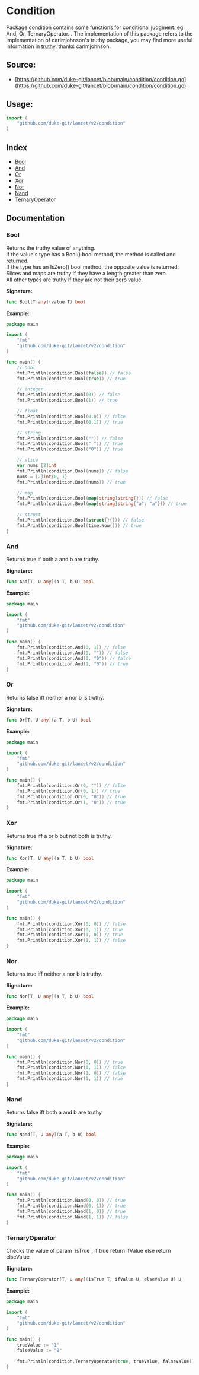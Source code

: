 # Condition
Package condition contains some functions for conditional judgment. eg. And, Or, TernaryOperator... The implementation of this package refers to the implementation of carlmjohnson's truthy package, you may find more useful information in [truthy](https://github.com/carlmjohnson/truthy), thanks carlmjohnson.

<div STYLE="page-break-after: always;"></div>

## Source:

- [https://github.com/duke-git/lancet/blob/main/condition/condition.go](https://github.com/duke-git/lancet/blob/main/condition/condition.go)

<div STYLE="page-break-after: always;"></div>

## Usage:
```go
import (
    "github.com/duke-git/lancet/v2/condition"
)
```

<div STYLE="page-break-after: always;"></div>

## Index

- [Bool](#Bool)
- [And](#And)
- [Or](#Or)
- [Xor](#Generate)
- [Nor](#Nor)
- [Nand](#Nand)
- [TernaryOperator](#TernaryOperator)

<div STYLE="page-break-after: always;"></div>

## Documentation


### <span id="Bool">Bool</span>
<p>Returns the truthy value of anything.<br/>
If the value's type has a Bool() bool method, the method is called and returned.<br/>
If the type has an IsZero() bool method, the opposite value is returned.<br/>
Slices and maps are truthy if they have a length greater than zero.<br/>
All other types are truthy if they are not their zero value.</p>

<b>Signature:</b>

```go
func Bool[T any](value T) bool
```
<b>Example:</b>

```go
package main

import (
    "fmt"
    "github.com/duke-git/lancet/v2/condition"
)

func main() {
	// bool
	fmt.Println(condition.Bool(false)) // false
	fmt.Println(condition.Bool(true)) // true

	// integer
	fmt.Println(condition.Bool(0)) // false
	fmt.Println(condition.Bool(1)) // true

	// float
	fmt.Println(condition.Bool(0.0)) // false
	fmt.Println(condition.Bool(0.1)) // true

	// string
	fmt.Println(condition.Bool("")) // false
	fmt.Println(condition.Bool(" ")) // true
	fmt.Println(condition.Bool("0")) // true

	// slice
	var nums [2]int
	fmt.Println(condition.Bool(nums)) // false
	nums = [2]int{0, 1}
	fmt.Println(condition.Bool(nums)) // true

	// map
	fmt.Println(condition.Bool(map[string]string{})) // false
	fmt.Println(condition.Bool(map[string]string{"a": "a"})) // true

	// struct
	fmt.Println(condition.Bool(struct{}{})) // false
	fmt.Println(condition.Bool(time.Now())) // true
}
```



### <span id="And">And</span>
<p>Returns true if both a and b are truthy.</p>

<b>Signature:</b>

```go
func And[T, U any](a T, b U) bool
```
<b>Example:</b>

```go
package main

import (
    "fmt"
    "github.com/duke-git/lancet/v2/condition"
)

func main() {
	fmt.Println(condition.And(0, 1)) // false
	fmt.Println(condition.And(0, "")) // false
	fmt.Println(condition.And(0, "0")) // false
	fmt.Println(condition.And(1, "0")) // true
}
```



### <span id="Or">Or</span>
<p>Returns false iff neither a nor b is truthy.</p>

<b>Signature:</b>

```go
func Or[T, U any](a T, b U) bool
```
<b>Example:</b>

```go
package main

import (
    "fmt"
    "github.com/duke-git/lancet/v2/condition"
)

func main() {
	fmt.Println(condition.Or(0, "")) // false
	fmt.Println(condition.Or(0, 1)) // true
	fmt.Println(condition.Or(0, "0")) // true
	fmt.Println(condition.Or(1, "0")) // true
}
```



### <span id="Xor">Xor</span>
<p>Returns true iff a or b but not both is truthy.</p>

<b>Signature:</b>

```go
func Xor[T, U any](a T, b U) bool
```
<b>Example:</b>

```go
package main

import (
    "fmt"
    "github.com/duke-git/lancet/v2/condition"
)

func main() {
	fmt.Println(condition.Xor(0, 0)) // false
	fmt.Println(condition.Xor(0, 1)) // true
	fmt.Println(condition.Xor(1, 0)) // true
	fmt.Println(condition.Xor(1, 1)) // false
}
```



### <span id="Nor">Nor</span>
<p>Returns true iff neither a nor b is truthy.</p>

<b>Signature:</b>

```go
func Nor[T, U any](a T, b U) bool
```
<b>Example:</b>

```go
package main

import (
    "fmt"
    "github.com/duke-git/lancet/v2/condition"
)

func main() {
	fmt.Println(condition.Nor(0, 0)) // true
	fmt.Println(condition.Nor(0, 1)) // false
	fmt.Println(condition.Nor(1, 0)) // false
	fmt.Println(condition.Nor(1, 1)) // true
}
```



### <span id="Nand">Nand</span>
<p>Returns false iff both a and b are truthy</p>

<b>Signature:</b>

```go
func Nand[T, U any](a T, b U) bool
```
<b>Example:</b>

```go
package main

import (
    "fmt"
    "github.com/duke-git/lancet/v2/condition"
)

func main() {
	fmt.Println(condition.Nand(0, 0)) // true
	fmt.Println(condition.Nand(0, 1)) // true
	fmt.Println(condition.Nand(1, 0)) // true
	fmt.Println(condition.Nand(1, 1)) // false
}
```



### <span id="TernaryOperator">TernaryOperator</span>
<p>Checks the value of param `isTrue`, if true return ifValue else return elseValue</p>

<b>Signature:</b>

```go
func TernaryOperator[T, U any](isTrue T, ifValue U, elseValue U) U
```
<b>Example:</b>

```go
package main

import (
    "fmt"
    "github.com/duke-git/lancet/v2/condition"
)

func main() {
	trueValue := "1"
	falseValue := "0"

	fmt.Println(condition.TernaryOperator(true, trueValue, falseValue)) // "1"
}
```






